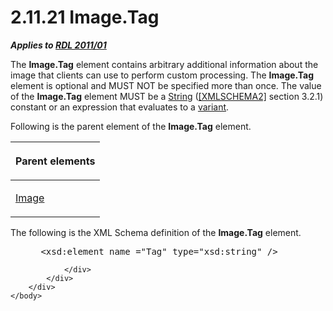 <html dir="LTR" xmlns:mshelp="http://msdn.microsoft.com/mshelp" xmlns:ddue="http://ddue.schemas.microsoft.com/authoring/2003/5" xmlns:xlink="http://www.w3.org/1999/xlink" xmlns:tool="http://www.microsoft.com/tooltip">
    <head>
        <meta http-equiv="Content-Type" content="text/html; CHARSET=utf-8"></meta>
        <meta name="save" content="history"></meta>
        <title>2.11.21 Image.Tag</title>
        <xml>
            <mshelp:toctitle title="2.11.21 Image.Tag"></mshelp:toctitle>
            <mshelp:rltitle title="[MS-RDL]: Image.Tag"></mshelp:rltitle>
            <mshelp:keyword index="A" term="c601867f-a50a-4735-9da0-7405a4032570"></mshelp:keyword>
            <mshelp:attr name="DCSext.ContentType" value="open specification"></mshelp:attr>
            <mshelp:attr name="AssetID" value="c601867f-a50a-4735-9da0-7405a4032570"></mshelp:attr>
            <mshelp:attr name="TopicType" value="kbRef"></mshelp:attr>
            <mshelp:attr name="DCSext.Title" value="[MS-RDL]: Image.Tag" />
        </xml>
    </head>
    <body>
        <div id="header">
            <h1 class="heading">2.11.21 Image.Tag</h1>
        </div>
        <div id="mainSection">
            <div id="mainBody">
                <div id="allHistory" class="saveHistory"></div>
                <div id="sectionSection0" class="section" name="collapseableSection">
                    

<p><b><i>Applies to </i></b><a href="bf2bab1a-b608-4bcc-b718-1cc1baa9579c.html"><b><i>RDL 2011/01</i></b></a></p>

<p>The <b>Image.Tag</b> element contains arbitrary additional
information about the image that clients can use to perform custom processing.
The <b>Image.Tag</b> element is optional and MUST NOT be specified more than
once. The value of the <b>Image.Tag</b> element MUST be a <a href="1ed81ef3-a683-45e3-aaad-bd2bbe71bc3d.html">String</a> (<a href="https://go.microsoft.com/fwlink/?LinkId=90610">[XMLSCHEMA2]</a> section
3.2.1) constant or an expression that evaluates to a <a href="b2482b3f-74ab-4ca8-a9e5-c07955011743.html#gt_a3af3eaf-64b7-499b-a95f-193cd4c27812">variant</a>.</p>

<p>Following is the parent element of the <b>Image.Tag</b>
element.</p>

<table>
 <thead>
  <tr>
   <th>
   <p>Parent elements</p>
   </th>
  </tr>
 </thead>
 <tr>
  <td>
  <p><a href="63e1e5ab-7c49-4f62-8dbd-62d85de2b153.html">Image</a></p>
  </td>
 </tr>
</table>

<p>The following is the XML Schema definition of the <b>Image.Tag</b>
element.</p>

<dl>
<dd>
<div><pre> &lt;xsd:element name =&quot;Tag&quot; type=&quot;xsd:string&quot; /&gt;
</pre></div>
</dd></dl>


                </div>
            </div>
        </div>
    </body>
</html>